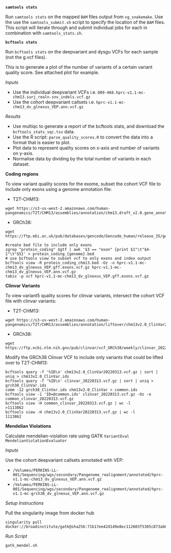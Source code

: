 **`samtools stats`**

Run `samtools stats` on the mapped `BAM` files output from `vg_snakemake`.
Use the use the `samtools_submit.sh` script to specify the location of the `BAM` files. This script will iterate through and submit individual jobs for each in combination with `samtools_stats.sh`.

**`bcftools stats`**

Run `bcftools stats` on the deepvariant and dysgu VCFs for each sample (not the g.vcf files). 

This is to generate a plot of the number of variants of a certain variant quality score. See attached plot for example.

*Inputs*

- Use the individual deepvariant VCFs i.e. `D09-468.hprc-v1.1-mc-chm13.surj_realn.snv_indels.vcf.gz`
- Use the cohort deepvariant callsets i.e. `hprc-v1.1-mc-chm13_dv_glnexus_VEP.ann.vcf.gz`

*Results*

- Use multiqc to generate a report of the bcftools stats, and download the `bcftools_stats_vqc.tsv` data.
- Use the R script: `parse_quality_scores.R` to convert the data into a format that is easier to plot.
- Plot data to represent quality scores on x-axis and number of variants on y-axis.
- Normalise data by dividing by the total number of variants in each dataset.

**Coding regions**

To view variant quality scores for the exome, subset the cohort VCF file to include only exons using a genome annotation file:

- T2T-CHM13:
```
wget https://s3-us-west-2.amazonaws.com/human-pangenomics/T2T/CHM13/assemblies/annotation/chm13.draft_v2.0.gene_annotation.gff3
```
- GRCh38:
```
wget https://ftp.ebi.ac.uk/pub/databases/gencode/Gencode_human/release_35/gencode.v35.annotation.gff3.gz
```

```
#create bed file to include only exons
zgrep "protein_coding" $gtf | awk '$3 == "exon" {print $1"\t"$4-1"\t"$5}' > protein_coding_{genome}.bed
# use bcftools view to subset vcf to only exons and index output
bcftools view -R protein_coding_chm13.bed -Oz -o hprc-v1.1-mc-chm13_dv_glnexus_VEP.gff.exons.vcf.gz hprc-v1.1-mc-chm13_dv_glnexus_VEP.ann.vcf.gz
tabix -p vcf hprc-v1.1-mc-chm13_dv_glnexus_VEP.gff.exons.vcf.gz
```

**Clinvar Variants**

To view variant5 quality scores for clinvar variants, intersect the cohort VCF file with clinvar variants:

- T2T-CHM13:
```
wget https://s3-us-west-2.amazonaws.com/human-pangenomics/T2T/CHM13/assemblies/annotation/liftover/chm13v2.0_ClinVar20220313.vcf.gz
```
- GRCh38:
```
wget https://ftp.ncbi.nlm.nih.gov/pub/clinvar/vcf_GRCh38/weekly/clinvar_20220313.vcf.gz
```
Modify the GRCh38 Clinvar VCF to include only variants that could be lifted over to T2T-CHM13:
```
bcftools query -f '%ID\n' chm13v2.0_ClinVar20220313.vcf.gz | sort | uniq > chm13v2.0_ClinVar.ids
bcftools query -f '%ID\n' clinvar_20220313.vcf.gz | sort | uniq > grch38_ClinVar.ids
comm -12 grch38_ClinVar.ids chm13v2.0_ClinVar > common.ids
bcftools view -i 'ID=@common.ids' clinvar_20220313.vcf.gz -Oz -o common_clinvar_20220313.vcf.gz
bcftools view -H common_clinvar_20220313.vcf.gz | wc -l
>1113862
bcftools view -H chm13v2.0_ClinVar20220313.vcf.gz | wc -l
1113862
```

**Mendelian Violations**

Calculate mendelian-violation rate using GATK `VariantEval MendelianViolationEvaluator`

*Inputs*

Use the cohort deepvariant callsets annotated with VEP: 
- `/Volumes/PERKINS-LL-001/Sequencing/wgs/secondary/Pangenome_realignment/annotated/hprc-v1.1-mc-chm13_dv_glnexus_VEP.ann.vcf.gz`
- `/Volumes/PERKINS-LL-001/Sequencing/wgs/secondary/Pangenome_realignment/annotated/hprc-v1.1-mc-grch38_dv_glnexus_VEP.ann.vcf.gz`

*Setup Instructions*

Pull the singularity image from docker hub
```
singularity pull docker://broadinstitute/gatk@sha256:71b17ee42d149e8ec112603f5305c873ab60d93949ef8bb62a4fff85427f56fb
```

*Run Script*

`gatk_mendel.sh`
